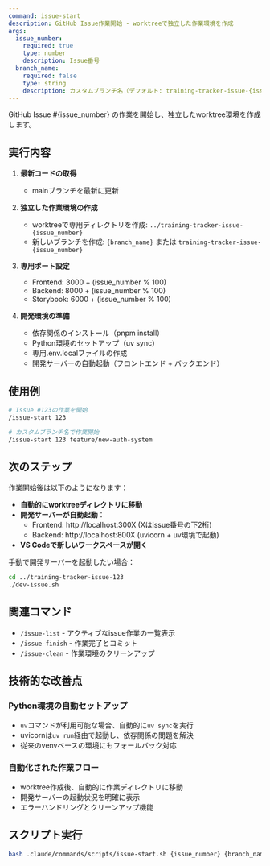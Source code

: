 ```yaml
---
command: issue-start
description: GitHub Issue作業開始 - worktreeで独立した作業環境を作成
args:
  issue_number:
    required: true
    type: number
    description: Issue番号
  branch_name:
    required: false
    type: string
    description: カスタムブランチ名（デフォルト: training-tracker-issue-{issue_number}）
---
```


GitHub Issue #{issue_number} の作業を開始し、独立したworktree環境を作成します。

## 実行内容

1. **最新コードの取得**
   - mainブランチを最新に更新

2. **独立した作業環境の作成**
   - worktreeで専用ディレクトリを作成: `../training-tracker-issue-{issue_number}`
   - 新しいブランチを作成: `{branch_name}` または `training-tracker-issue-{issue_number}`

3. **専用ポート設定**
   - Frontend: 3000 + (issue_number % 100)
   - Backend: 8000 + (issue_number % 100)
   - Storybook: 6000 + (issue_number % 100)

4. **開発環境の準備**
   - 依存関係のインストール（pnpm install）
   - Python環境のセットアップ（uv sync）
   - 専用.env.localファイルの作成
   - 開発サーバーの自動起動（フロントエンド + バックエンド）

## 使用例

```bash
# Issue #123の作業を開始
/issue-start 123

# カスタムブランチ名で作業開始
/issue-start 123 feature/new-auth-system
```

## 次のステップ

作業開始後は以下のようになります：

- **自動的にworktreeディレクトリに移動**
- **開発サーバーが自動起動**：
  - Frontend: http://localhost:300X (Xはissue番号の下2桁)
  - Backend: http://localhost:800X (uvicorn + uv環境で起動)
- **VS Codeで新しいワークスペースが開く**

手動で開発サーバーを起動したい場合：

```bash
cd ../training-tracker-issue-123
./dev-issue.sh
```

## 関連コマンド

- `/issue-list` - アクティブなissue作業の一覧表示
- `/issue-finish` - 作業完了とコミット
- `/issue-clean` - 作業環境のクリーンアップ

## 技術的な改善点

### Python環境の自動セットアップ
- `uv`コマンドが利用可能な場合、自動的に`uv sync`を実行
- uvicornは`uv run`経由で起動し、依存関係の問題を解決
- 従来のvenvベースの環境にもフォールバック対応

### 自動化された作業フロー
- worktree作成後、自動的に作業ディレクトリに移動
- 開発サーバーの起動状況を明確に表示
- エラーハンドリングとクリーンアップ機能

## スクリプト実行

```bash
bash .claude/commands/scripts/issue-start.sh {issue_number} {branch_name}
```